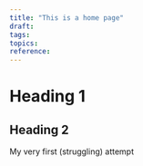 ```yaml
---
title: "This is a home page"
draft: 
tags: 
topics: 
reference:
---
```

# Heading 1
## Heading 2

My very first (struggling) attempt